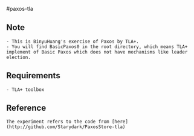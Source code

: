 #paxos-tla

## Note
	- This is BinyuHuang's exercise of Paxos by TLA+.
	- You will find BasicPaxos0 in the root directory, which means TLA+ implement of Basic Paxos which does not have mechanisms like leader election.

## Requirements
	- TLA+ toolbox

## Reference 
 	The experiment refers to the code from [here](http://github.com/Starydark/PaxosStore-tla)